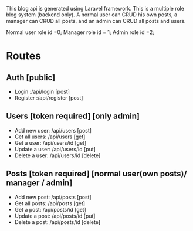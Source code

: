 This blog api is generated using Laravel framework. This is a multiple role blog system (backend only). A normal user can CRUD his own posts, a manager can CRUD all posts, and an admin can CRUD all posts and users. 

Normal user role id =0;
Manager role id = 1;
Admin role id =2;


# Routes

## Auth [public]

- Login :/api/login [post] 
- Register :/api/register [post] 

## Users [token required] [only admin]

- Add new user: /api/users [post] 
- Get all users: /api/users [get] 
- Get a user: /api/users/id [get] 
- Update a user: /api/users/id [put] 
- Delete a user: /api/users/id [delete] 

## Posts [token required] [normal user(own posts)/ manager / admin]

- Add new post: /api/posts [post] 
- Get all posts: /api/posts [get] 
- Get a post: /api/posts/id [get] 
- Update a post: /api/posts/id [put] 
- Delete a post: /api/posts/id [delete] 



